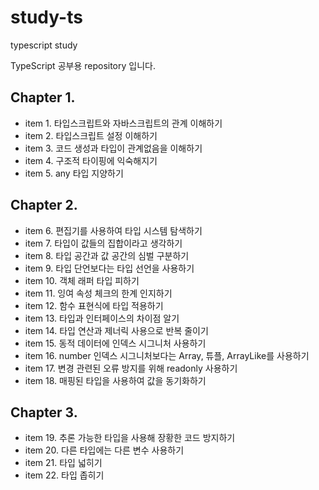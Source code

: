 # study-ts
typescript study

TypeScript 공부용 repository 입니다.

## Chapter 1.
- item 1. 타입스크립트와 자바스크립트의 관계 이해하기
- item 2. 타입스크립트 설정 이해하기
- item 3. 코드 생성과 타입이 관계없음을 이해하기
- item 4. 구조적 타이핑에 익숙해지기
- item 5. any 타입 지양하기

## Chapter 2.
- item 6. 편집기를 사용하여 타입 시스템 탐색하기
- item 7. 타입이 값들의 집합이라고 생각하기
- item 8. 타입 공간과 값 공간의 심벌 구분하기
- item 9. 타입 단언보다는 타입 선언을 사용하기
- item 10. 객체 래퍼 타입 피하기
- item 11. 잉여 속성 체크의 한계 인지하기
- item 12. 함수 표현식에 타입 적용하기
- item 13. 타입과 인터페이스의 차이점 알기
- item 14. 타입 연산과 제너릭 사용으로 반복 줄이기
- item 15. 동적 데이터에 인덱스 시그니처 사용하기
- item 16. number 인덱스 시그니처보다는 Array, 튜플, ArrayLike를 사용하기
- item 17. 변경 관련된 오류 방지를 위해 readonly 사용하기
- item 18. 매핑된 타입을 사용하여 값을 동기화하기

## Chapter 3.
- item 19. 추론 가능한 타입을 사용해 장황한 코드 방지하기
- item 20. 다른 타입에는 다른 변수 사용하기
- item 21. 타입 넓히기
- item 22. 타입 좁히기